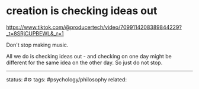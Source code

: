 # creation is checking ideas out
https://www.tiktok.com/@producertech/video/7099114208389844229?_t=8SRjCUPBEWL&_r=1

Don't stop making music.

All we do is checking ideas out - and checking on one day might be different for the same idea on the other day.
So just do not stop.

---
status: #⚙️ 
tags: #psychology/philosophy 
related: 